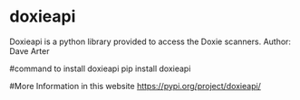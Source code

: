 # doxieapi
Doxieapi is a python library provided to access the Doxie scanners.
Author: Dave Arter 

#command to install doxieapi
pip install doxieapi

#More Information in this website
https://pypi.org/project/doxieapi/
